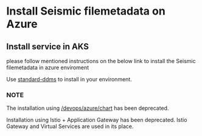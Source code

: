 # Install Seismic filemetadata on Azure

## Install service in AKS

please follow mentioned instructions on the below link to install the Seismic filemetadata in azure enviroment

Use [standard-ddms](https://community.opengroup.org/osdu/platform/deployment-and-operations/helm-charts-azure/-/tree/master/osdu-ddms/standard-ddms) to install in your environment.

### NOTE

The installation using [/devops/azure/chart](chart) has been deprecated.

Installation using Istio + Application Gateway has been deprecated. Istio Gateway and Virtual Services are used in its place.


